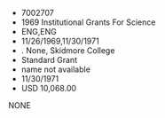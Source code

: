 * 7002707
* 1969 Institutional Grants For Science
* ENG,ENG
* 11/26/1969,11/30/1971
*  . None, Skidmore College
* Standard Grant
*   name not available
* 11/30/1971
* USD 10,068.00

NONE